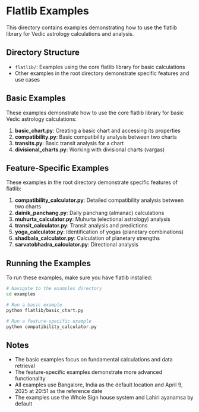 # Flatlib Examples

This directory contains examples demonstrating how to use the flatlib library for Vedic astrology calculations and analysis.

## Directory Structure

- `flatlib/`: Examples using the core flatlib library for basic calculations
- Other examples in the root directory demonstrate specific features and use cases

## Basic Examples

These examples demonstrate how to use the core flatlib library for basic Vedic astrology calculations:

1. **basic_chart.py**: Creating a basic chart and accessing its properties
2. **compatibility.py**: Basic compatibility analysis between two charts
3. **transits.py**: Basic transit analysis for a chart
4. **divisional_charts.py**: Working with divisional charts (vargas)

## Feature-Specific Examples

These examples in the root directory demonstrate specific features of flatlib:

1. **compatibility_calculator.py**: Detailed compatibility analysis between two charts
2. **dainik_panchang.py**: Daily panchang (almanac) calculations
3. **muhurta_calculator.py**: Muhurta (electional astrology) analysis
4. **transit_calculator.py**: Transit analysis and predictions
5. **yoga_calculator.py**: Identification of yogas (planetary combinations)
6. **shadbala_calculator.py**: Calculation of planetary strengths
7. **sarvatobhadra_calculator.py**: Directional analysis

## Running the Examples

To run these examples, make sure you have flatlib installed:

```bash
# Navigate to the examples directory
cd examples

# Run a basic example
python flatlib/basic_chart.py

# Run a feature-specific example
python compatibility_calculator.py
```

## Notes

- The basic examples focus on fundamental calculations and data retrieval
- The feature-specific examples demonstrate more advanced functionality
- All examples use Bangalore, India as the default location and April 9, 2025 at 20:51 as the reference date
- The examples use the Whole Sign house system and Lahiri ayanamsa by default
